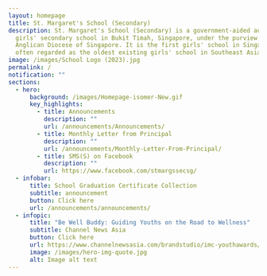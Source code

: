 ```yaml
---
layout: homepage
title: St. Margaret's School (Secondary)
description: St. Margaret's School (Secondary) is a government-aided autonomous
  girls' secondary school in Bukit Timah, Singapore, under the purview of the
  Anglican Diocese of Singapore. It is the first girls' school in Singapore and
  often regarded as the oldest existing girls' school in Southeast Asia.
image: /images/School Logo (2023).jpg
permalink: /
notification: ""
sections:
  - hero:
      background: /images/Homepage-isomer-New.gif
      key_highlights:
        - title: Announcements
          description: ""
          url: /announcements/Announcements/
        - title: Monthly Letter from Principal
          description: ""
          url: /announcements/Monthly-Letter-From-Principal/
        - title: SMS(S) on Facebook
          description: ""
          url: https://www.facebook.com/stmargssecsg/
  - infobar:
      title: School Graduation Certificate Collection
      subtitle: announcement
      button: Click here
      url: /announcements/announcements/
  - infopic:
      title: "Be Well Buddy: Guiding Youths on the Road to Wellness"
      subtitle: Channel News Asia
      button: Click here
      url: https://www.channelnewsasia.com/brandstudio/imc-youthawards/stmargaretssec?fbclid=IwAR39IXh7_bvpCPjr-s25AyR-MDoQorUDbW4D2-2fmMP8DF3TEllc1HG87ms
      image: /images/hero-img-quote.jpg
      alt: Image alt text
---
```

